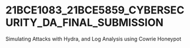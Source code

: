 # 21BCE1083_21BCE5859_CYBERSECURITY_DA_FINAL_SUBMISSION
Simulating Attacks with Hydra, and Log Analysis using Cowrie Honeypot
